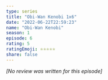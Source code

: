 ```yaml
---
type: series
title: "Obi-Wan Kenobi 1x6"
date: "2022-06-22T22:59:23"
name: "Obi-Wan Kenobi"
season: 1
episode: 6
rating: 5
ratingEmoji: ⭐️⭐️⭐️⭐️⭐️
share: false
---
```


_[No review was written for this episode]_
